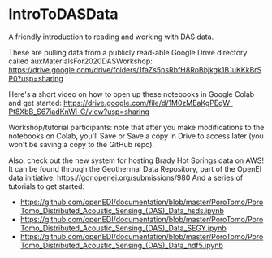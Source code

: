 # IntroToDASData
A friendly introduction to reading and working with DAS data.

These are pulling data from a publicly read-able Google Drive directory called auxMaterialsFor2020DASWorkshop: https://drive.google.com/drive/folders/1faZs5psRbfH8RoBbjkgk1B1uKKkBrSP0?usp=sharing

Here's a short video on how to open up these notebooks in Google Colab and get started: https://drive.google.com/file/d/1M0zMEaKgPEqW-Pt8XbB_S67iadKnWi-C/view?usp=sharing

Workshop/tutorial participants: note that after you make modifications to the notebooks on Colab, you'll Save or Save a copy in Drive to access later (you won't be saving a copy to the GitHub repo).

Also, check out the new system for hosting Brady Hot Springs data on AWS! It can be found through the Geothermal Data Repository, part of the OpenEI data initiative: https://gdr.openei.org/submissions/980 
And a series of tutorials to get started:
* https://github.com/openEDI/documentation/blob/master/PoroTomo/PoroTomo_Distributed_Acoustic_Sensing_(DAS)_Data_hsds.ipynb
* https://github.com/openEDI/documentation/blob/master/PoroTomo/PoroTomo_Distributed_Acoustic_Sensing_(DAS)_Data_SEGY.ipynb
* https://github.com/openEDI/documentation/blob/master/PoroTomo/PoroTomo_Distributed_Acoustic_Sensing_(DAS)_Data_hdf5.ipynb
